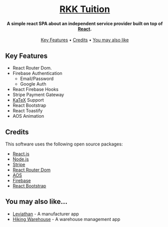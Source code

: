 <h1 align="center">
  <a href="https://assignment-10-4181d.web.app/" target="_blank">RKK Tuition</a>
</h1>

<h4 align="center">A simple react SPA about an independent service
provider built on top of <a href="https://reactjs.org/" target="_blank">React</a>.</h4>

<p align="center">
  <a href="#key-features">Key Features</a> •
  <a href="#credits">Credits</a> •
  <a href="#you-may-also-like">You may also like</a>
</p>

## Key Features

* React Router Dom.
* Firebase Authentication 
  - Email/Password
  - Google Auth
* React Firebase Hooks  
* Stripe Payment Gateway
* [KaTeX](https://khan.github.io/KaTeX/) Support
* React Bootstrap
* React Toastify
* AOS Animation

## Credits

This software uses the following open source packages:

- [React.js](https://reactjs.org/)
- [Node.js](https://nodejs.org/)
- [Stripe](https://stripe.com/en-hk)
- [React Router Dom](https://reactrouter.com/en/main)
- [AOS](https://michalsnik.github.io/aos/)
- [Firebase](https://firebase.google.com/)
- [React Bootstrap](https://react-bootstrap.github.io/)


## You may also like...

- [Leviathan](https://assignment-12-e077a.web.app/) - A manufacturer app
- [Hiking Warehouse](https://assignment-11-7e69c.web.app/) - A warehouse management app



